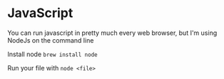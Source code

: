 # JavaScript

You can run javascript in pretty much every web browser, but I'm using NodeJs on the command line

Install node `brew install node`

Run your file with `node <file>`